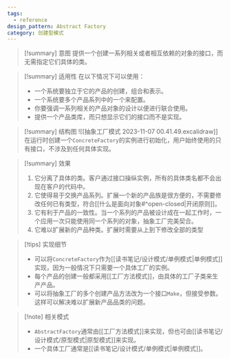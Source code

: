 ```yaml
---
tags:
  - reference
design_pattern: Abstract Factory
category: 创建型模式
---
```

> [!summary] 意图
> 提供一个创建一系列相关或者相互依赖的对象的接口，而无需指定它们具体的类。

> [!summary] 适用性
> 在以下情况下可以使用：
> - 一个系统要独立于它的产品的创建，组合和表示。
> - 一个系统要多个产品系列中的一个来配置。
> - 你要强调一系列相关的产品对象的设计以便进行联合使用。
> - 提供一个产品类库，而只想显示它们的接口而不是实现。

> [!summary] 结构图
> ![[抽象工厂模式 2023-11-07 00.41.49.excalidraw]]
> 在运行时创建一个`ConcreteFactory`的实例进行初始化，用户始终使用的只有接口，不涉及到任何具体实现。

> [!summary] 效果
> 1. 它分离了具体的类。客户通过接口操纵实例，所有的具体类名都不会出现在客户的代码中。
> 2. 它使得易于交换产品系列。扩展一个新的产品族是很方便的，不需要修改任何已有类型，符合[[什么是面向对象#^open-closed|开闭原则]]。
> 3. 它有利于产品的一致性。当一个系列的产品被设计成在一起工作时，一个应用一次只能使用同一个系列的对象，抽象工厂完美契合。
> 4. 它难以扩展新的产品种类。扩展时需要从上到下修改全部的类型

> [!tips] 实现细节
> - 可以将`ConcreteFactory`作为[[读书笔记/设计模式/单例模式|单例模式]]实现，因为一般情况下只需要一个具体工厂的实例。
> - 每个产品的创建一般都采用[[工厂方法模式]]，由具体的工厂子类来生产产品。
> - 可以将抽象工厂的多个创建产品方法改为一个接口`Make`，但接受参数。这样可以解决难以扩展新产品品类的问题。

> [!note] 相关模式
> - `AbstractFactory`通常由[[工厂方法模式]]来实现，但也可由[[读书笔记/设计模式/原型模式|原型模式]]来实现。
> - 一个具体工厂通常是[[读书笔记/设计模式/单例模式|单例模式]]。
